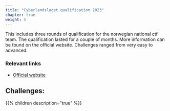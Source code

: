 ```yaml
---
title: "Cyberlandslaget qualification 2023"
chapter: true
weight: 5
---
```


This includes three rounds of qualification for the norwegian national ctf team. The qualification lasted for a couple of months. More information can be found on the official website. Challenges ranged from very easy to advanced.

### Relevant links
- [Official website](https://cyberlandslaget.no/)

## Challenges:
{{% children description="true" %}}
